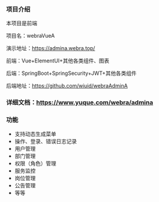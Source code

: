 ### 项目介绍

本项目是前端

项目名：webraVueA

演示地址：https://admina.webra.top/

前端：Vue+ElementUI+其他各类组件、图表

后端：SpringBoot+SpringSecurity+JWT+其他各类组件

后端地址：https://github.com/wiuid/webraAdminA

### 详细文档：https://www.yuque.com/webra/admina



### 功能

- 支持动态生成菜单
- 操作、登录、错误日志记录
- 用户管理
- 部门管理
- 权限（角色）管理
- 服务监控
- 岗位管理
- 公告管理
- 等等
